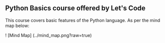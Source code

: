 ## Python Basics course offered by Let's Code

This course covers basic features of the Python language. As per the mind map below:

! [Mind Map] (../mind_map.png?raw=true)




